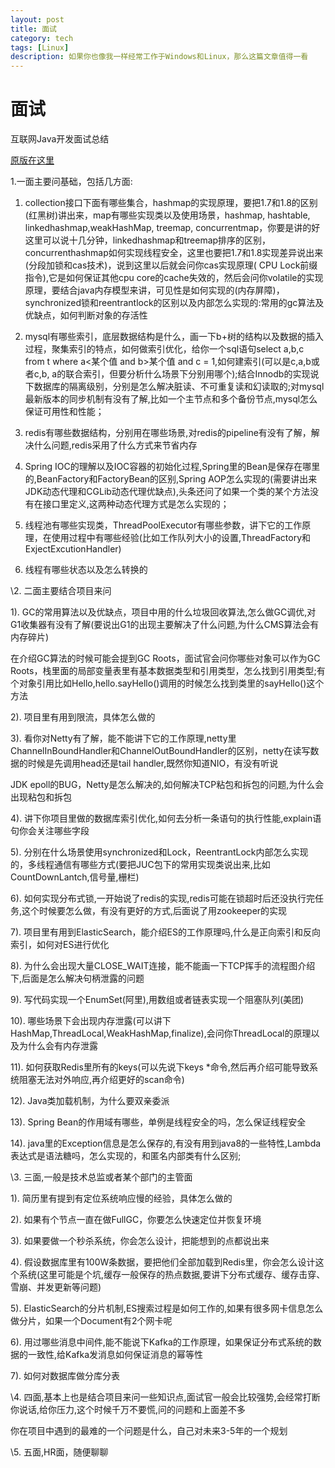 ```yaml
---
layout: post
title: 面试
category: tech
tags: [Linux]
description: 如果你也像我一样经常工作于Windows和Linux，那么这篇文章值得一看
---
```




# 面试

互联网Java开发面试总结  

[原版在这里](http://xinsheng.huawei.com/cn/index.php?app=forum&mod=Detail&act=index&id=3885437)

1.一面主要问基础，包括几方面:

1) collection接口下面有哪些集合，hashmap的实现原理，要把1.7和1.8的区别(红黑树)讲出来，map有哪些实现类以及使用场景，hashmap, hashtable, linkedhashmap,weakHashMap, treemap, concurrentmap，你要是讲的好这里可以说十几分钟，linkedhashmap和treemap排序的区别，concurrenthashmap如何实现线程安全，这里也要把1.7和1.8实现差异说出来(分段加锁和cas技术)，说到这里以后就会问你cas实现原理( CPU Lock前缀指令),它是如何保证其他cpu core的cache失效的，然后会问你volatile的实现原理，要结合java内存模型来讲，可见性是如何实现的(内存屏障)，synchronized锁和reentrantlock的区别以及内部怎么实现的:常用的gc算法及优缺点，如何判断对象的存活性

 

2) mysql有哪些索引，底层数据结构是什么，画一下b+树的结构以及数据的插入过程，聚集索引的特点，如何做索引优化，给你一个sql语句select a,b,c from t where a<某个值 and  b>某个值 and c = 1,如何建索引(可以是c,a,b或者c,b, a的联合索引，但要分析什么场景下分别用哪个);结合Innodb的实现说下数据库的隔离级别，分别是怎么解决脏读、不可重复读和幻读取的;对mysql最新版本的同步机制有没有了解,比如一个主节点和多个备份节点,mysql怎么保证可用性和性能；

 

3) redis有哪些数据结构，分别用在哪些场景,对redis的pipeline有没有了解，解决什么问题,redis采用了什么方式来节省内存

 

4) Spring IOC的理解以及IOC容器的初始化过程,Spring里的Bean是保存在哪里的,BeanFactory和FactoryBean的区别,Spring AOP怎么实现的(需要讲出来JDK动态代理和CGLib动态代理优缺点),头条还问了如果一个类的某个方法没有在接口里定义,这两种动态代理方式是怎么实现的；

 

 

5) 线程池有哪些实现类，ThreadPoolExecutor有哪些参数，讲下它的工作原理，在使用过程中有哪些经验(比如工作队列大小的设置,ThreadFactory和ExjectExcutionHandler)

 

6) 线程有哪些状态以及怎么转换的

 

\2. 二面主要结合项目来问

 

1). GC的常用算法以及优缺点，项目中用的什么垃圾回收算法,怎么做GC调优,对G1收集器有没有了解(要说出G1的出现主要解决了什么问题,为什么CMS算法会有内存碎片)

在介绍GC算法的时候可能会提到GC Roots，面试官会问你哪些对象可以作为GC Roots，栈里面的局部变量表里有基本数据类型和引用类型，怎么找到引用类型;有个对象引用比如Hello,hello.sayHello()调用的时候怎么找到类里的sayHello()这个方法

 

2). 项目里有用到限流，具体怎么做的

 

3). 看你对Netty有了解，能不能讲下它的工作原理,netty里ChannelInBoundHandler和ChannelOutBoundHandler的区别，netty在读写数据的时候是先调用head还是tail handler,既然你知道NIO，有没有听说

JDK epoll的BUG，Netty是怎么解决的,如何解决TCP粘包和拆包的问题,为什么会出现粘包和拆包

 

4). 讲下你项目里做的数据库索引优化,如何去分析一条语句的执行性能,explain语句你会关注哪些字段

 

5). 分别在什么场景使用synchronized和Lock，ReentrantLock内部怎么实现的，多线程通信有哪些方式(要把JUC包下的常用实现类说出来,比如CountDownLantch,信号量,栅栏)

 

6). 如何实现分布式锁,一开始说了redis的实现,redis可能在锁超时后还没执行完任务,这个时候要怎么做，有没有更好的方式,后面说了用zookeeper的实现

 

7). 项目里有用到ElasticSearch，能介绍ES的工作原理吗,什么是正向索引和反向索引，如何对ES进行优化

 

8). 为什么会出现大量CLOSE_WAIT连接，能不能画一下TCP挥手的流程图介绍下,后面是怎么解决句柄泄露的问题

 

9). 写代码实现一个EnumSet(阿里),用数组或者链表实现一个阻塞队列(美团)

 

10). 哪些场景下会出现内存泄露(可以讲下HashMap,ThreadLocal,WeakHashMap,finalize),会问你ThreadLocal的原理以及为什么会有内存泄露

 

11). 如何获取Redis里所有的keys(可以先说下keys *命令,然后再介绍可能导致系统阻塞无法对外响应,再介绍更好的scan命令)

 

12). Java类加载机制，为什么要双亲委派

 

13). Spring Bean的作用域有哪些，单例是线程安全的吗，怎么保证线程安全

 

14). java里的Exception信息是怎么保存的,有没有用到java8的一些特性,Lambda表达式是语法糖吗，怎么实现的，和匿名内部类有什么区别; 

 

\3. 三面,一般是技术总监或者某个部门的主管面

 

1). 简历里有提到有定位系统响应慢的经验，具体怎么做的

 

2). 如果有个节点一直在做FullGC，你要怎么快速定位并恢复环境

 

3). 如果要做一个秒杀系统，你会怎么设计，把能想到的点都说出来

 

4). 假设数据库里有100W条数据，要把他们全部加载到Redis里，你会怎么设计这个系统(这里可能是个坑,缓存一般保存的热点数据,要讲下分布式缓存、缓存击穿、雪崩、并发更新等问题)

 

5). ElasticSearch的分片机制,ES搜索过程是如何工作的,如果有很多网卡信息怎么做分片，如果一个Document有2个网卡呢

 

6). 用过哪些消息中间件,能不能说下Kafka的工作原理，如果保证分布式系统的数据的一致性,给Kafka发消息如何保证消息的幂等性

 

7). 如何对数据库做分库分表

 

\4. 四面,基本上也是结合项目来问一些知识点,面试官一般会比较强势,会经常打断你说话,给你压力,这个时候千万不要慌,问的问题和上面差不多

 

你在项目中遇到的最难的一个问题是什么，自己对未来3-5年的一个规划

 

\5. 五面,HR面，随便聊聊

 
